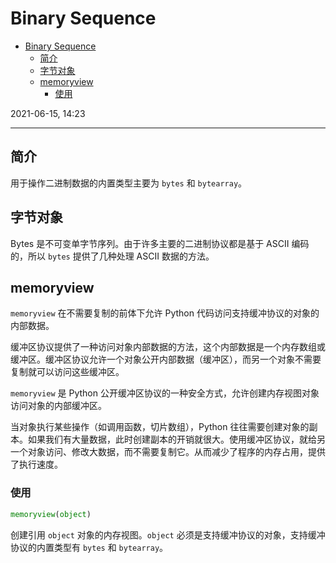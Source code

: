 # Binary Sequence

- [Binary Sequence](#binary-sequence)
  - [简介](#简介)
  - [字节对象](#字节对象)
  - [memoryview](#memoryview)
    - [使用](#使用)

2021-06-15, 14:23
***

## 简介

用于操作二进制数据的内置类型主要为 `bytes` 和 `bytearray`。

## 字节对象

Bytes 是不可变单字节序列。由于许多主要的二进制协议都是基于 ASCII 编码的，所以 `bytes` 提供了几种处理 ASCII 数据的方法。



## memoryview

`memoryview` 在不需要复制的前体下允许 Python 代码访问支持缓冲协议的对象的内部数据。

缓冲区协议提供了一种访问对象内部数据的方法，这个内部数据是一个内存数组或缓冲区。缓冲区协议允许一个对象公开内部数据（缓冲区），而另一个对象不需要复制就可以访问这些缓冲区。

`memoryview` 是 Python 公开缓冲区协议的一种安全方式，允许创建内存视图对象访问对象的内部缓冲区。

当对象执行某些操作（如调用函数，切片数组），Python 往往需要创建对象的副本。如果我们有大量数据，此时创建副本的开销就很大。使用缓冲区协议，就给另一个对象访问、修改大数据，而不需要复制它。从而减少了程序的内存占用，提供了执行速度。

### 使用

```py
memoryview(object)
```

创建引用 `object` 对象的内存视图。`object` 必须是支持缓冲协议的对象，支持缓冲协议的内置类型有 `bytes` 和 `bytearray`。

